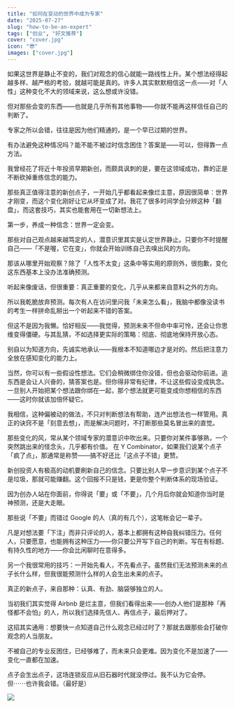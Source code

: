 ```yaml
---
title: "如何在变动的世界中成为专家"
date: "2025-07-27"
slug: "how-to-be-an-expert"
tags: ["创业", "好文推荐"]
cover: "cover.jpg"
icon: "😎"
images: ["cover.jpg"]
---
```

如果这世界是静止不变的，我们对观念的信心就能一路线性上升。某个想法经得起越多样、越严格的考验，就越可能是真的。许多人其实默默相信这一点——对「人性」这种变化不大的领域来说，这么想或许没错。



但对那些会变的东西——也就是几乎所有其他事物——你就不能再这样信任自己的判断了。



专家之所以会错，往往是因为他们精通的，是一个早已过期的世界。



有办法避免这种情况吗？能不能不被过时信念困住？答案是——可以，但得靠一点方法。



我曾经花了将近十年投资早期新创，而颇具讽刺的是，要在这领域成功，靠的正是不断砍掉重练信念的能力。



那些真正值得注意的新创点子，一开始几乎都看起来像烂主意，原因很简单：世界才刚变，而这个变化刚好让它从坏变成了对。我花了很多时间学会分辨这种「翻盘」，而这套技巧，其实也能套用在一切新想法上。



第一步，养成一种信念：世界一定会变。



那些对自己观点越来越笃定的人，潜意识里其实是认定世界静止。只要你不时提醒自己——「不是喔，它在变」，你就会开始训练自己去嗅出风的方向。



那该从哪里开始观察？除了「人性不太变」这条中等实用的原则外，很抱歉，变化这东西基本上没办法准确预测。



听起来像废话，但很重要：真正重要的变化，几乎从来都来自意料之外的方向。



所以我乾脆放弃预测。每次有人在访问里问我「未来怎么看」，我脑中都像没读书的考生一样拼命乱掰出一个听起来不错的答案。



但这不是因为我懒。恰好相反——我觉得，预测未来不但命中率可怜，还会让你思维变得僵硬。与其乱猜，不如选择更实际的策略：彻底、彻底地保持开放心态。



别自以为知道方向，先诚实地承认——我根本不知道哪边才是对的。然后把注意力全放在感知变化的能力上。



当然，你可以有一些假设性想法。它们会稍微绑住你没错，但也会驱动你前进。追东西是会让人兴奋的，猜答案也是。但你得非常有纪律，不让这些假设变成执念。
一旦别人开始把某个想法跟你绑在一起，那个想法就更可能变成你想相信的东西——这时你就该加倍怀疑它。



我相信，这种偏被动的做法，不只对判断想法有帮助，连产出想法也一样管用。真正的诀窍不是「刻意去想」，而是解决问题时，不打断那些莫名冒出来的直觉。



那些变化的风，常从某个领域专家的潜意识中吹出来。只要你对某件事够熟，一个突然跳出来的怪念头，几乎都有价值。
在 Y Combinator，如果我们说某个点子「疯了点」，那通常是称赞——搞不好还比「这点子不错」更赞。



新创投资人有极高的动机要刷新自己的信念。只要比别人早一步意识到某个点子不是垃圾，那就可能赚翻。这个回报不只是钱，更是你整个判断体系的现场验证。



因为创办人站在你面前，你得说「要」或「不要」，几个月后你就会知道你当时是神预测，还是大走眼。



那些说「不要」而错过 Google 的人（真的有几个），这笔帐会记一辈子。



凡是对想法要「下注」而非只评论的人，基本上都拥有这种自我纠错压力。任何人，只要愿意，也能拥有这种压力——你只要公开写下自己的判断。写在有标题、有持久性的地方——你会比闲聊时在意得多。



另一个我很常用的技巧：一开始先看人，不先看点子。虽然我们无法预测未来的点子长什么样，但我很能预测什么样的人会生出未来的点子。



真正的新点子，来自那种：认真、有劲、脑袋够独立的人。



当初我们其实觉得 Airbnb 是烂主意，但我们看得出来——创办人他们是那种「再怪都不会怕」的人，所以我们选择先信人、再信点子，最后押对了。



这招其实通用：想要快一点知道自己什么观念已经过时了？那就去跟那些会打破你观念的人当朋友。



不被自己的专业反困住，已经够难了，而未来只会更难。因为变化不是加速了——变化一直都在加速。



点子会生出点子，这场连锁反应从旧石器时代就没停过。我不认为它会停。
但⋯⋯也许我会错。（最好是）




![](https://prod-files-secure.s3.us-west-2.amazonaws.com/112d0858-5090-4d34-a606-b75eb8d65fd2/46476355-9cf3-4e99-9b7a-3531bc426380/1000202064.png?X-Amz-Algorithm=AWS4-HMAC-SHA256&X-Amz-Content-Sha256=UNSIGNED-PAYLOAD&X-Amz-Credential=ASIAZI2LB466VG4AE5NR%2F20250824%2Fus-west-2%2Fs3%2Faws4_request&X-Amz-Date=20250824T044237Z&X-Amz-Expires=3600&X-Amz-Security-Token=IQoJb3JpZ2luX2VjEOT%2F%2F%2F%2F%2F%2F%2F%2F%2F%2FwEaCXVzLXdlc3QtMiJHMEUCIDJpqrmsPwNdGwak2AC7UNolkJxzqXSKwzzvwel3zOPtAiEA2%2F9g7UScPSGu2t1wgO8N4HB9BChq%2BfpqnuADGRVh7hAq%2FwMIPRAAGgw2Mzc0MjMxODM4MDUiDBGWKBXzXDJWoimRByrcAzltkdsX0ePLvHqWrPXMYGRASoEjbvdJQWPUq5PfSehyZzZTPyM4OmDTc1O%2BSX0ruALznmx1iiGixlw6uYdRL3FTX0E%2BCjXcLUonrDYol%2BIhIqE5xDs%2BGoYRV9sI8lgmSjVBeAYhZA%2BIDe9to8bPwB1NmJPyLn33UAapEi6zmJudDDcCyoMYdpRc3IHRf%2FRSaE8dK7OFTdkzgtMB62uMZTXYBcu9S%2FC9piVsR0oZpheE2WZ1Z%2BnulLFux6gg19s6wXNJGvdag%2FvBse6iH4fUSpHOtSCDVkrbajqigwm6vjGAEhUUIIY9DdvoN6LmJ8LGt35MYF9pNEnGmLsf0TDTYxgFM3vaiX%2FDOiYQYnboCoIsWk6wOtaz8nT25NexOeF52My%2BwjFHzfsub3ojv%2FFN1xT5gNRtCgpVCexpfaaSpbvv1KeIyleGMxTaFZOKutL5RWPxn4W0Y7r4Z9cOuRjsghVg%2F8ygBrW34FD89MHAXuYiO3DyH8aXFBwQroy7w38lA7PUpmIarY8K9xruxdmSStcCFGUXA2bIc1Sp7W%2Fcy%2BdGzM3fbQCfWFo%2Fs5NotMx2EdWjsM98D0oGRoQGMadVcTVS1%2Fmb%2BlMwd0italB%2FSEkVeD%2FIt5JmpJ7zx0RhMOWbqsUGOqUBroARA%2B7x9eSzV8YXP1cATTzmCenTWyaJera0URC%2B8Jxlvrb5rgM57tVXPYkpJeNKdIo3R6NcR2jmhsClij8fR1X11%2Fxw5JNYr9hcOvA5nGxrhgy%2BJUaWojGwjt90Y7biQTLY7GXK2cg0GlN0K8K1c7ZDYZp%2Fgne8pJK9MKL%2FAtor4buDgduuryOb47%2BeTSRkEXquISbJcg1JLFZFtSHH1kakQclN&X-Amz-Signature=68f052518087913defcce12c330c977c0d96334363d45fcba83998afab3e27fb&X-Amz-SignedHeaders=host&x-amz-checksum-mode=ENABLED&x-id=GetObject)

